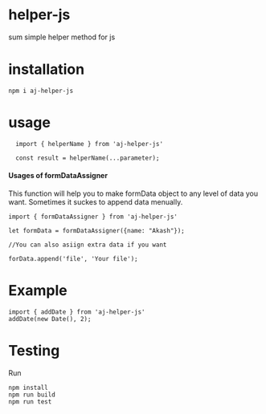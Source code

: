 # helper-js
sum simple helper method for js
# installation 
```
npm i aj-helper-js
```

# usage

```
  import { helperName } from 'aj-helper-js'
  
  const result = helperName(...parameter);
```
#### Usages of formDataAssigner
This function will help you to make formData object to any level of data you want. Sometimes it suckes to append data menually.
```
import { formDataAssigner } from 'aj-helper-js'

let formData = formDataAssigner({name: "Akash"});

//You can also asiign extra data if you want

forData.append('file', 'Your file');

```

# Example

```
import { addDate } from 'aj-helper-js'
addDate(new Date(), 2);

```

# Testing
Run
```
npm install
npm run build
npm run test
```
